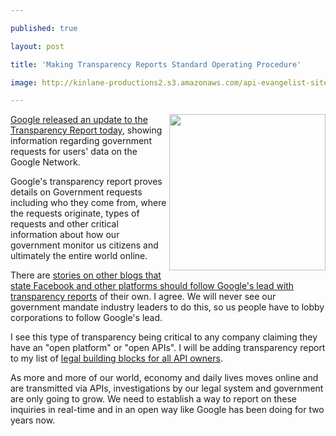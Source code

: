---
published: true
layout: post
title: 'Making Transparency Reports Standard Operating Procedure'
image: http://kinlane-productions2.s3.amazonaws.com/api-evangelist-site/blog/US_transparency_report.png
---

<p><a href="https://googleblog.blogspot.com/2013/01/transparency-report-what-it-takes-for.html"><img src="https://s3.amazonaws.com/kinlane-productions2/google/US_transparency_report.png" alt="" width="250" align="right" /></a>
<p><a href="https://googleblog.blogspot.com/2013/01/transparency-report-what-it-takes-for.html">Google released an update to the Transparency Report today</a>, showing information regarding government requests for users' data on the Google Network.
<p>Google's transparency report proves details on Government requests including who they come from, where the requests originate, types of requests and other critical information about how our government monitor us citizens and ultimately the entire world online.
<p>There are <a href="https://gigaom.com/2013/01/23/google-releases-new-government-surveillance-data-facebook-stays-mum/">stories on other blogs that state Facebook and other platforms should follow Google's lead with transparency reports</a> of their own.  I agree.  We will never see our government mandate industry leaders to do this, so us people have to lobby corporations to follow Google's lead.
<p>I see this type of transparency being critical to any company claiming they have an "open platform" or "open APIs".  I will be adding transparency report to my list of <a title="legal building blocks for API owners" href="http://www.apievangelist.com/buildingblocks/">legal building blocks for all API owners</a>.
<p>As more and more of our world, economy and daily lives moves online and are transmitted via APIs, investigations by our legal system and government are only going to grow.  We need to establish a way to report on these inquiries in real-time and in an open way like Google has been doing for two years now.

